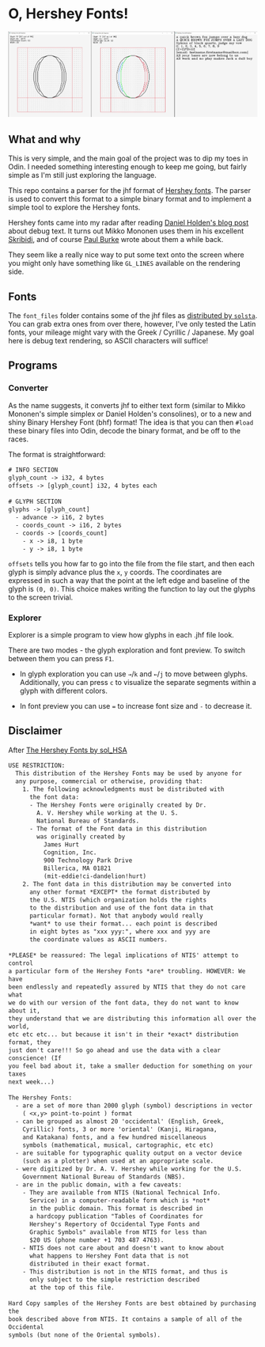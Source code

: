 
# O, Hershey Fonts!

![](assets/preview_a.png)

## What and why
This is very simple, and the main goal of the project was to dip my toes in Odin. I needed something interesting enough to keep me going, but fairly simple as I'm still just exploring the language.

This repo contains a parser for the jhf format of [Hershey fonts](https://en.wikipedia.org/wiki/Hershey_fonts). The parser is used to convert this format to a simple binary format and to implement a simple tool to explore the Hershey fonts.

Hershey fonts came into my radar after reading [Daniel Holden's blog post](https://www.theorangeduck.com/page/debug-draw-text-lines) about debug text.
It turns out Mikko Mononen uses them in his excellent [Skribidi](https://github.com/memononen/Skribidi), and of course [Paul Burke](https://paulbourke.net/dataformats/hershey/) wrote about them a while back.

They seem like a really nice way to put some text onto the screen where you might only have something like `GL_LINES` available on the rendering side.

## Fonts
The `font_files` folder contains some of the jhf files as [distributed by `solsta`](https://solhsa.com/hershey/index.html). You can grab extra ones from over there, however, I've only tested the Latin fonts, your mileage might vary with the Greek / Cyrillic / Japanese. My goal here is debug text rendering, so ASCII characters will suffice!

## Programs

### Converter
As the name suggests, it converts jhf to either text form (similar to Mikko Mononen's simple simplex or Daniel Holden's consolines), or to a new and shiny Binary Hershey Font (bhf) format! The idea is that you can then `#load` these binary files into Odin, decode the binary format, and be off to the races.

The format is straightforward:
```
# INFO SECTION
glyph_count -> i32, 4 bytes
offsets -> [glyph_count] i32, 4 bytes each

# GLYPH SECTION
glyphs -> [glyph_count]
  - advance -> i16, 2 bytes
  - coords_count -> i16, 2 bytes
  - coords -> [coords_count]
    - x -> i8, 1 byte
    - y -> i8, 1 byte
```

`offsets` tells you how far to go into the file from the file start, and then each glyph is simply advance plus the `x`, `y` coords. The coordinates are expressed in such a way that the point at the left edge and baseline of the glyph is `(0, 0)`. This choice makes writing the function to lay out the glyphs to the screen trivial.

### Explorer
Explorer is a simple program to view how glyphs in each .jhf file look.

There are two modes - the glyph exploration and font preview.
To switch between them you can press `F1`.
- In glyph exploration you can use `→`/`k` and `←`/`j` to move between glyphs. Additionally, you can press `c` to visualize the separate segments within a glyph with different colors.

- In font preview you can use `=` to increase font size and `-` to decrease it.

## Disclaimer
After [The Hershey Fonts by sol_HSA](https://solhsa.com/hershey/index.html)
```
USE RESTRICTION:
  This distribution of the Hershey Fonts may be used by anyone for
  any purpose, commercial or otherwise, providing that:
    1. The following acknowledgments must be distributed with
      the font data:
      - The Hershey Fonts were originally created by Dr.
        A. V. Hershey while working at the U. S.
        National Bureau of Standards.
      - The format of the Font data in this distribution
        was originally created by
          James Hurt
          Cognition, Inc.
          900 Technology Park Drive
          Billerica, MA 01821
          (mit-eddie!ci-dandelion!hurt)
    2. The font data in this distribution may be converted into
      any other format *EXCEPT* the format distributed by
      the U.S. NTIS (which organization holds the rights
      to the distribution and use of the font data in that
      particular format). Not that anybody would really
      *want* to use their format... each point is described
      in eight bytes as "xxx yyy:", where xxx and yyy are
      the coordinate values as ASCII numbers.

*PLEASE* be reassured: The legal implications of NTIS' attempt to control
a particular form of the Hershey Fonts *are* troubling. HOWEVER: We have
been endlessly and repeatedly assured by NTIS that they do not care what
we do with our version of the font data, they do not want to know about it,
they understand that we are distributing this information all over the world,
etc etc etc... but because it isn't in their *exact* distribution format, they
just don't care!!! So go ahead and use the data with a clear conscience! (If
you feel bad about it, take a smaller deduction for something on your taxes
next week...)

The Hershey Fonts:
  - are a set of more than 2000 glyph (symbol) descriptions in vector
    ( <x,y> point-to-point ) format
  - can be grouped as almost 20 'occidental' (English, Greek,
    Cyrillic) fonts, 3 or more 'oriental' (Kanji, Hiragana,
    and Katakana) fonts, and a few hundred miscellaneous
    symbols (mathematical, musical, cartographic, etc etc)
  - are suitable for typographic quality output on a vector device
    (such as a plotter) when used at an appropriate scale.
  - were digitized by Dr. A. V. Hershey while working for the U.S.
    Government National Bureau of Standards (NBS).
  - are in the public domain, with a few caveats:
    - They are available from NTIS (National Technical Info.
      Service) in a computer-readable form which is *not*
      in the public domain. This format is described in
      a hardcopy publication "Tables of Coordinates for
      Hershey's Repertory of Occidental Type Fonts and
      Graphic Symbols" available from NTIS for less than
      $20 US (phone number +1 703 487 4763).
    - NTIS does not care about and doesn't want to know about
      what happens to Hershey Font data that is not
      distributed in their exact format.
    - This distribution is not in the NTIS format, and thus is
      only subject to the simple restriction described
      at the top of this file.

Hard Copy samples of the Hershey Fonts are best obtained by purchasing the
book described above from NTIS. It contains a sample of all of the Occidental
symbols (but none of the Oriental symbols).
```
